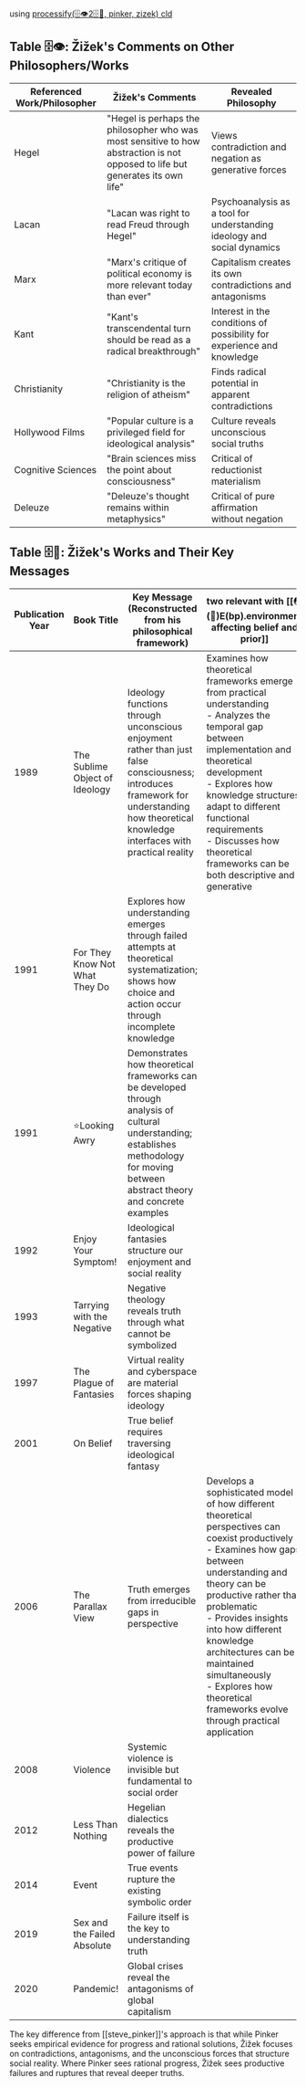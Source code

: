 using [processify(🗄️👁️2🗄️🧠, pinker, zizek) cld](https://claude.ai/chat/146e4f00-4f0b-437b-be7c-0e4f0ba247dd)
## Table 🗄️👁️: Žižek's Comments on Other Philosophers/Works

| Referenced Work/Philosopher | Žižek's Comments | Revealed Philosophy |
|----------------------------|------------------|-------------------|
| Hegel | "Hegel is perhaps the philosopher who was most sensitive to how abstraction is not opposed to life but generates its own life" | Views contradiction and negation as generative forces |
| Lacan | "Lacan was right to read Freud through Hegel" | Psychoanalysis as a tool for understanding ideology and social dynamics |
| Marx | "Marx's critique of political economy is more relevant today than ever" | Capitalism creates its own contradictions and antagonisms |
| Kant | "Kant's transcendental turn should be read as a radical breakthrough" | Interest in the conditions of possibility for experience and knowledge |
| Christianity | "Christianity is the religion of atheism" | Finds radical potential in apparent contradictions |
| Hollywood Films | "Popular culture is a privileged field for ideological analysis" | Culture reveals unconscious social truths |
| Cognitive Sciences | "Brain sciences miss the point about consciousness" | Critical of reductionist materialism |
| Deleuze | "Deleuze's thought remains within metaphysics" | Critical of pure affirmation without negation |

## Table 🗄️🧠: Žižek's Works and Their Key Messages

| Publication Year | Book Title                     | Key Message (Reconstructed from his philosophical framework)                                                                                                                              | two relevant with [[🌏(🧭)E(bp).environment affecting belief and prior]]                                                                                                                                                                                                                                                                                                                                     |
| ---------------- | ------------------------------ | ----------------------------------------------------------------------------------------------------------------------------------------------------------------------------------------- | ---------------------------------------------------------------------------------------------------------------------------------------------------------------------------------------------------------------------------------------------------------------------------------------------------------------------------------------------------------------------------------------------- |
| 1989             | The Sublime Object of Ideology | Ideology functions through unconscious enjoyment rather than just false consciousness; introduces framework for understanding how theoretical knowledge interfaces with practical reality | Examines how theoretical frameworks emerge from practical understanding<br>   - Analyzes the temporal gap between implementation and theoretical development<br>   - Explores how knowledge structures adapt to different functional requirements<br>   - Discusses how theoretical frameworks can be both descriptive and generative                                                          |
| 1991             | For They Know Not What They Do | Explores how understanding emerges through failed attempts at theoretical systematization; shows how choice and action occur through incomplete knowledge                                 |                                                                                                                                                                                                                                                                                                                                                                                                |
| 1991             | ⭐️Looking Awry                 | Demonstrates how theoretical frameworks can be developed through analysis of cultural understanding; establishes methodology for moving between abstract theory and concrete examples     |                                                                                                                                                                                                                                                                                                                                                                                                |
| 1992             | Enjoy Your Symptom!            | Ideological fantasies structure our enjoyment and social reality                                                                                                                          |                                                                                                                                                                                                                                                                                                                                                                                                |
| 1993             | Tarrying with the Negative     | Negative theology reveals truth through what cannot be symbolized                                                                                                                         |                                                                                                                                                                                                                                                                                                                                                                                                |
| 1997             | The Plague of Fantasies        | Virtual reality and cyberspace are material forces shaping ideology                                                                                                                       |                                                                                                                                                                                                                                                                                                                                                                                                |
| 2001             | On Belief                      | True belief requires traversing ideological fantasy                                                                                                                                       |                                                                                                                                                                                                                                                                                                                                                                                                |
| 2006             | The Parallax View              | Truth emerges from irreducible gaps in perspective                                                                                                                                        |  Develops a sophisticated model of how different theoretical perspectives can coexist productively<br>   - Examines how gaps between understanding and theory can be productive rather than problematic<br>   - Provides insights into how different knowledge architectures can be maintained simultaneously<br>   - Explores how theoretical frameworks evolve through practical application |
| 2008             | Violence                       | Systemic violence is invisible but fundamental to social order                                                                                                                            |                                                                                                                                                                                                                                                                                                                                                                                                |
| 2012             | Less Than Nothing              | Hegelian dialectics reveals the productive power of failure                                                                                                                               |                                                                                                                                                                                                                                                                                                                                                                                                |
| 2014             | Event                          | True events rupture the existing symbolic order                                                                                                                                           |                                                                                                                                                                                                                                                                                                                                                                                                |
| 2019             | Sex and the Failed Absolute    | Failure itself is the key to understanding truth                                                                                                                                          |                                                                                                                                                                                                                                                                                                                                                                                                |
| 2020             | Pandemic!                      | Global crises reveal the antagonisms of global capitalism                                                                                                                                 |                                                                                                                                                                                                                                                                                                                                                                                                |
The key difference from [[steve_pinker]]'s approach is that while Pinker seeks empirical evidence for progress and rational solutions, Žižek focuses on contradictions, antagonisms, and the unconscious forces that structure social reality. Where Pinker sees rational progress, Žižek sees productive failures and ruptures that reveal deeper truths.

